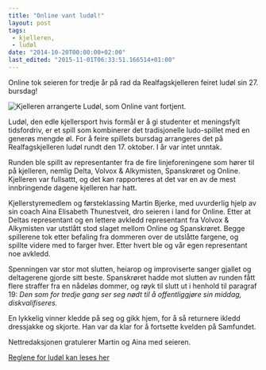 ```yaml
---
title: "Online vant ludøl!"
layout: post
tags: 
 - kjelleren,
 - ludøl
date: "2014-10-20T00:00:00+02:00"
last_edited: "2015-11-01T06:33:51.166514+01:00"
---
```

Online tok seieren for tredje år på rad da Realfagskjelleren feiret ludøl sin 27. bursdag!

![Kjelleren arrangerte Ludøl, som Online vant fortjent.](https://online.ntnu.no/media/images/responsive/d9799188-8424-49be-9035-ca071523f8d8.jpeg)

Ludøl, den edle kjellersport hvis formål er å gi studenter et meningsfylt tidsfordriv, er et spill som kombinerer det tradisjonelle ludo-spillet med en generøs mengde øl. For å feire spillets bursdag arrangeres det på Realfagskjelleren ludøl rundt den 17. oktober. I år var intet unntak.

Runden ble spillt av representanter fra de fire linjeforeningene som hører til på kjelleren, nemlig Delta, Volvox & Alkymisten, Spanskrøret og Online. Kjelleren var fullsattt, og det kan rapporteres at det var en av de mest innbringende dagene kjelleren har hatt.

Kjellerstyremedlem og førsteklassing Martin Bjerke, med uvurderlig hjelp av sin coach Aina Elisabeth Thunestveit, dro seieren i land for Online. Etter at Deltas representant og en lettere avkledd representant fra Volvox & Alkymisten var utstlått stod slaget mellom Online og Spanskrøret. Begge spillerene tok etter befaling fra dommeren over de utslåtte fargene, og spillte videre med to farger hver. Etter hvert ble og vår egen representant noe avkledd.

Spenningen var stor mot slutten, heiarop og improviserte sanger gjallet og deltagerene gjorde sitt beste. Spanskrøret hadde mot slutten av runden fått flere straffer fra en nådeløs dommer, og røyk til slutt ut i henhold til paragraf 19: *Den som for tredje gang ser seg nødt til å offentliggjøre sin middag, diskvalifiseres.*

En lykkelig vinner kledde på seg og gikk hjem, for å så returnere ikledd dressjakke og skjorte. Han var da klar for å fortsette kvelden på Samfundet.

Nettredaksjonen gratulerer Martin og Aina med seieren.


[Reglene for ludøl kan leses her](http://folk.ntnu.no/oistes/Diverse/ludolregler.pdf)